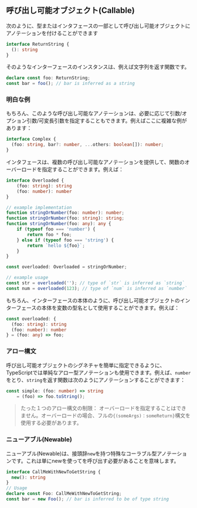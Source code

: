 ## 呼び出し可能オブジェクト(Callable)
次のように、型またはインタフェースの一部として呼び出し可能オブジェクトにアノテーションを付けることができます

```ts
interface ReturnString {
  (): string
}
```
そのようなインターフェースのインスタンスは、例えば文字列を返す関数です。

```ts
declare const foo: ReturnString;
const bar = foo(); // bar is inferred as a string
```

### 明白な例
もちろん、このような呼び出し可能なアノテーションは、必要に応じて引数/オプション引数/可変長引数を指定することもできます。例えばここに複雑な例があります：

```ts
interface Complex {
  (foo: string, bar?: number, ...others: boolean[]): number;
}
```

インタフェースは、複数の呼び出し可能なアノテーションを提供して、関数のオーバーロードを指定することができます。例えば：

```ts
interface Overloaded {
    (foo: string): string
    (foo: number): number
}

// example implementation
function stringOrNumber(foo: number): number;
function stringOrNumber(foo: string): string;
function stringOrNumber(foo: any): any {
    if (typeof foo === 'number') {
        return foo * foo;
    } else if (typeof foo === 'string') {
        return `hello ${foo}`;
    }
}

const overloaded: Overloaded = stringOrNumber;

// example usage
const str = overloaded(''); // type of `str` is inferred as `string`
const num = overloaded(123); // type of `num` is inferred as `number`
```

もちろん、インターフェースの本体のように、呼び出し可能オブジェクトのインターフェースの本体を変数の型名として使用することができます。例えば：

```ts
const overloaded: {
  (foo: string): string
  (foo: number): number
} = (foo: any) => foo;
```

### アロー構文
呼び出し可能オブジェクトのシグネチャを簡単に指定できるように、TypeScriptでは単純なアロー型アノテーションも使用できます。例えば、`number`をとり、`string`を返す関数は次のようにアノテーションすることができます：

```ts
const simple: (foo: number) => string
    = (foo) => foo.toString();
```

> たった１つのアロー構文の制限： オーバーロードを指定することはできません。オーバーロードの場合、フルの`{(someArgs)：someReturn}`構文を使用する必要があります。

### ニューアブル(Newable)

ニューアブル(Newable)は、接頭辞`new`を持つ特殊なコーラブル型アノテーションです。これは単にnewを使ってを呼び出す必要があることを意味します。

```ts
interface CallMeWithNewToGetString {
  new(): string
}
// Usage
declare const Foo: CallMeWithNewToGetString;
const bar = new Foo(); // bar is inferred to be of type string
```
